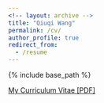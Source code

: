 ```yaml
---
<!-- layout: archive -->
title: "Qiuqi Wang"
permalink: /cv/
author_profile: true
redirect_from:
  - /resume
---
```


{% include base_path %}

[My Curriculum Vitae [PDF]](https://qwangan.github.io/files/Resume.pdf)

<!-- <embed src="http://qwangan.com/files/Resume.pdf" width="650" height="1800" type='application/pdf'> -->
